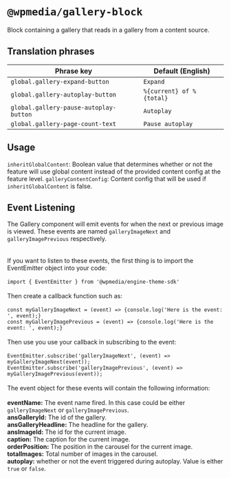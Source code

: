 # `@wpmedia/gallery-block`

Block containing a gallery that reads in a gallery from a content source.

## Translation phrases

| Phrase key | Default (English) |
|---|---|
|`global.gallery-expand-button`|`Expand`|
|`global.gallery-autoplay-button`|`%{current} of %{total}`|
|`global.gallery-pause-autoplay-button`|`Autoplay`|
|`global.gallery-page-count-text`|`Pause autoplay`|

## Usage

`inheritGlobalContent`: Boolean value that determines whether or not the feature will use global content instead of the provided content config at the feature level.
`galleryContentConfig`: Content config that will be used if `inheritGlobalContent` is false.

## Event Listening
The Gallery component will emit events for when the next or previous image is viewed. 
These events are named `galleryImageNext` and `galleryImagePrevious` respectively.  
<br /><br />
If you want to listen to these events, the first thing is to import the EventEmitter object 
into your code:<br /><br />
`import { EventEmitter } from '@wpmedia/engine-theme-sdk'`
<br /><br />
Then create a callback function such as:
<br /><br />
`const myGalleryImageNext = (event) => {console.log('Here is the event: ', event);}`<br />
`const myGalleryImagePrevious = (event) => {console.log('Here is the event: ', event);}`
<br /><br />
Then use you use your callback in subscribing to the event:
<br /><br />
`EventEmitter.subscribe('galleryImageNext', (event) => myGalleryImageNext(event));`
`EventEmitter.subscribe('galleryImagePrevious', (event) => myGalleryImagePrevious(event));`
<br /><br />
The event object for these events will contain the following information:
<br /><br />
**eventName:** The event name fired.  In this case could be either `galleryImageNext` or `galleryImagePrevious`.<br />
**ansGalleryId:** The id of the gallery.<br />
**ansGalleryHeadline:** The headline for the gallery.<br />
**ansImageId:** The id for the current image.<br />
**caption:** The caption for the current image.<br />
**orderPosition:** The position in the carousel for the current image.<br />
**totalImages:** Total number of images in the carousel.<br />
**autoplay:** whether or not the event triggered during autoplay. Value is either `true` or `false`.<br />


